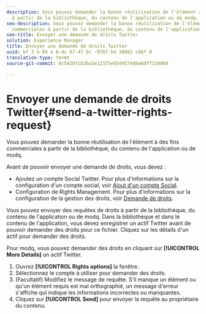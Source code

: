 ```yaml
---
description: Vous pouvez demander la bonne réutilisation de l'élément à des fins commerciales
  à partir de la bibliothèque, du contenu de l'application ou de modq.
seo-description: Vous pouvez demander la bonne réutilisation de l'élément à des fins
  commerciales à partir de la bibliothèque, du contenu de l'application ou de modq.
seo-title: Envoyer une demande de droits Twitter
solution: Experience Manager
title: Envoyer une demande de droits Twitter
uuid: bf 3 e 84 a 6-dc 67-47 bc -9707-bd 30882 cbbf 0
translation-type: tm+mt
source-git-commit: 0c5420fcb3ba2e12375e92d4574d0a6dff310869

---
```



# Envoyer une demande de droits Twitter{#send-a-twitter-rights-request}

Vous pouvez demander la bonne réutilisation de l'élément à des fins commerciales à partir de la bibliothèque, du contenu de l'application ou de modq.

Avant de pouvoir envoyer une demande de droits, vous devez :

* Ajoutez un compte Social Twitter. Pour plus d'informations sur la configuration d'un compte social, voir [Ajout d'un compte Social](../c-users-creating-accounts-with-studio-access/t-configure-social-accout-instagram/t-configure-social-accout-instagram.md#t_configure_social_accout_instagram).
* Configuration de Rights Management. Pour plus d'informations sur la configuration de la gestion des droits, voir [Demande de droits](../c-how-requesting-rights-works/c-how-requesting-rights-works.md#c_how_requesting_rights_works).

Vous pouvez envoyer des requêtes de droits à partir de la bibliothèque, du contenu de l'application ou de modq. Dans la bibliothèque et dans le contenu de l'application, vous devez enregistrer un actif Twitter avant de pouvoir demander des droits pour ce fichier. Cliquez sur les détails d'un actif pour demander des droits.

Pour modq, vous pouvez demander des droits en cliquant sur **[!UICONTROL More Details]** un actif Twitter.

1. Ouvrez **[!UICONTROL Rights options]** la fenêtre.
1. Sélectionnez le compte à utiliser pour demander des droits.
1. (Facultatif) Modifiez le message de requête. S'il manque un élément ou qu'un élément requis est mal orthographié, un message d'erreur s'affiche qui indique les informations incorrectes ou manquantes.
1. Cliquez sur **[!UICONTROL Send]** pour envoyer la requête au propriétaire du contenu.
